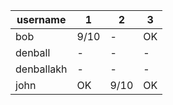 | username | 1 | 2 | 3 |
| --- | --- | --- | --- |
| bob | 9/10 | - | OK |
| denball | - | - | - |
| denballakh | - | - | - |
| john | OK | 9/10 | OK |
